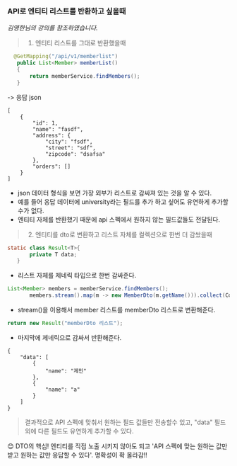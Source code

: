 ### API로 엔티티 리스트를 반환하고 싶을때 
_김영한님의 강의를 참조하였습니다._
>1. 엔티티 리스트를 그대로 반환했을때 

```java
  @GetMapping("/api/v1/memberlist")
   public List<Member> memberList()
   {
       return memberService.findMembers();
   }
```
-> 응답 json
```shell
[
    {
        "id": 1,
        "name": "fasdf",
        "address": {
            "city": "fsdf",
            "street": "sdf",
            "zipcode": "dsafsa"
        },
        "orders": []
    }
]
```

- json 데이터 형식을 보면 가장 외부가 리스트로 감싸져 있는 것을 알 수 있다.
- 예를 들어 응답 데이터에 university라는 필드를 추가 하고 싶어도 유연하게 추가할수가 없다. 
- 엔티티 자체를 반환했기 때문에 api 스펙에서 원하지 않는 필드값들도 전달된다.

> 2. 엔티티를 dto로 변환하고 리스트 자체를 컬렉션으로 한번 더 감쌌을때

```java
static class Result<T>{
       private T data;
   }
```

- 리스트 자체를 제네릭 타입으로 한번 감싸준다. 

```java
List<Member> members = memberService.findMembers();
       members.stream().map(m -> new MemberDto(m.getName())).collect(Collectors.toList());
```

- stream()을 이용해서 member 리스트를 memberDto 리스트로 변환해준다. 

```java
return new Result("memberDto 리스트");
```

- 마지막에 제네릭으로 감싸서 반환해준다. 

```shell
{
    "data": [
        {
            "name": "제민"
        },
        {
            "name": "a"
        }
    ]
}
```

> 결과적으로 API 스펙에 맞춰서 원하는 필드 값들만 전송할수 있고, "data" 필드 외에
다른 필드도 유연하게 추가할 수 있다. 

😊 DTO의 핵심! 엔티티를 직접 노출 시키지 않아도 되고 'API 스펙에 맞는 원하는 값만 받고 원하는 값만 응답할 수 있다'. 명확성이 확 올라감!!  
